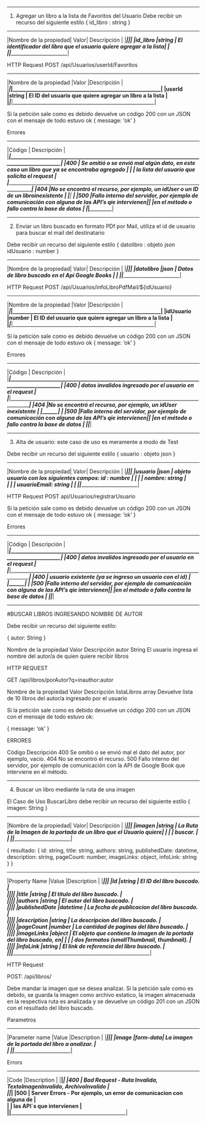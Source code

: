 **********************************************************************************************************
1) Agregar un libro a la lista de Favoritos del Usuario
Debe recibir un recurso del siguiente estilo
{
	id_libro : string
}
_______________________________________________________________________________________________________
|Nombre de la propiedad|	Valor|	Descripción                                                        |
|______________________|_________|_____________________________________________________________________|
|id_libro	           |string	 |  El identificador del libro que el usuario quiere agregar a la lista|
|___________ __________|_________|_____________________________________________________________________|

HTTP Request
POST	       	    /api/Usuarios/userId/Favoritos
_____________________________________________________________________________________________
|Nombre de la propiedad	|Valor	  |Descripción                                               |
|_______________________|_________|__________________________________________________________|
|userId	                |string	  | El ID del usuario que quiere agregar un libro a la lista |
|_______________________|_________|__________________________________________________________|

Si la petición sale como es debido devuelve un código 200 con un JSON con el mensaje de todo estuvo ok
{
	message: ‘ok’
}

Errores
________________________________________________________________________________________________________
|Código	| Descripción                                                                                   |
|_______|_______________________________________________________________________________________________|
|400    | Se omitió o se envió mal algún dato, en este caso un libro que ya se encontraba agregado      | |       | la lista del usuario que solicita el request                                                  |
|_______________________________________________________________________________________________________|
|404	|No se encontró el recurso, por ejemplo, un idUser o un ID de un libroinexistente               |
|_______|_ _____________________________________________________________________________________________|
|500	|Fallo interno del servidor, por ejemplo de comunicación con alguna de las API’s qie intervienen||       |en el método o fallo contra la base de datos                                                   |
|_______|_______________________________________________________________________________________________|


*********************************************************************************************************
2) Enviar un libro buscado en formato PDf por Mail, utiliza el id de usuario para buscar el mail del destinatario

Debe recibir un recurso del siguiente estilo
{
	datolibro : objeto json
    idUsuario : number
}
_______________________________________________________________________________________________________
|Nombre de la propiedad|	Valor|	Descripción                                                        |
|______________________|_________|_____________________________________________________________________|
|datolibro	           |json	 |  Datos de libro buscado en el Api Google Books                      |
|___________ __________|_________|_____________________________________________________________________|

HTTP Request
POST	       	    /api/Usuarios/infoLibroPdfMail/${idUsuario}
_____________________________________________________________________________________________
|Nombre de la propiedad	|Valor	  |Descripción                                               |
|_______________________|_________|__________________________________________________________|
|idUsuario              |number	  | El ID del usuario que quiere agregar un libro a la lista |
|_______________________|_________|__________________________________________________________|

Si la petición sale como es debido devuelve un código 200 con un JSON con el mensaje de todo estuvo ok
{
	message: ‘ok’
}

Errores
________________________________________________________________________________________________________
|Código	| Descripción                                                                                   |
|_______|_______________________________________________________________________________________________|
|400    | datos invalidos ingresado por el usuario en el request                                        |
|_______|_______________________________________________________________________________________________|
|404	|No se encontró el recurso, por ejemplo, un idUser inexistente                                  |
|_______|_ _____________________________________________________________________________________________|
|500	|Fallo interno del servidor, por ejemplo de comunicación con alguna de las API’s qie intervienen||       |en el método o fallo contra la base de datos                                                   |
|_______|_______________________________________________________________________________________________|

*********************************************************************************************************
3) Alta de usuario: este caso de uso es meramente a modo de Test

Debe recibir un recurso del siguiente estilo
{
	usuario : objeto json
}
_______________________________________________________________________________________________________
|Nombre de la propiedad|	Valor|	Descripción                                                        |
|______________________|_________|_____________________________________________________________________|
|usuario	           |json	 |  objeto usuario con los siguientes campos: id : numbre              | 
|                      |         |                                         nombre: string              |  
|                      |         |                                   usuarioEmail: string              |
|___________ __________|_________|_____________________________________________________________________|

HTTP Request
POST	       	    api/Usuarios/registrarUsuario

Si la petición sale como es debido devuelve un código 200 con un JSON con el mensaje de todo estuvo ok
{
	message: ‘ok’
}

Errores
________________________________________________________________________________________________________
|Código	| Descripción                                                                                   |
|_______|_______________________________________________________________________________________________|
|400    | datos invalidos ingresado por el usuario en el request                                        |
|_______|_______________________________________________________________________________________________|
|400	| usuario existente (ya se ingreso un usuario con el id)                                        |
|_______|_ _____________________________________________________________________________________________|
|500	|Fallo interno del servidor, por ejemplo de comunicación con alguna de las API’s qie intervienen||       |en el método o fallo contra la base de datos                                                   |
|_______|_______________________________________________________________________________________________|


*********************************************************************************************************

#BUSCAR LIBROS INGRESANDO NOMBRE DE AUTOR

Debe recibir un recurso del siguiente estilo:

{
	autor: String
}

Nombre de la propiedad		Valor		Descripción
autor				String		El usuario ingresa el nombre del autor/a de quien quiere recibir libros

HTTP REQUEST

GET       	    /api/libros/porAutor?q=inauthor:autor

Nombre de la propiedad		Valor		Descripción
listaLibros			array		Devuelve lista de 10 libros del autor/a ingresado por el usuario

Si la petición sale como es debido devuelve un código 200 con un JSON con el mensaje de todo estuvo ok:

{
	message: ‘ok’
}

ERRORES

Código	Descripción
400	Se omitió o se envió mal el dato del autor, por ejemplo, vacío.
404	No se encontró el recurso.
500	Fallo interno del servidor, por ejemplo de comunicación con la API de Google Book que interviene en el método.


*********************************************************************************************************

4) Buscar un libro mediante la ruta de una imagen

El Caso de Uso BuscarLibro debe recibir un recurso del siguiente estilo
{
	imagen: String
}

_______________________________________________________________________________________________________
|Nombre de la propiedad|	Valor|	Descripción                                                        |
|______________________|_________|_____________________________________________________________________|
|imagen	           	   |string	 | La Ruta de la Imagen de la portada de un libro que el Usuario quiere| 
|                      |         | buscar.												               |  
|___________ __________|_________|_____________________________________________________________________|


{
  resultado: {
    id: string,
    title: string,
    authors: string,
    publishedDate: datetime,
    description: string,
    pageCount: number,
    imageLinks: object,
    infoLink: string
  }
}
_______________________________________________________________________________________________________
|Property Name         |Value    |Description                                                          |
|______________________|_________|_____________________________________________________________________|
|Id  	           	   |string	 | El ID del libro buscado.											   |  
|______________________|_________|_____________________________________________________________________|
|title	           	   |string	 | El titulo del libro buscado.							               |  
|______________________|_________|_____________________________________________________________________|
|authors	           |string	 | El autor del libro buscado.								           |  
|______________________|_________|_____________________________________________________________________|
|publishedDate         |datetime | La fecha de publicacion del libro buscado.			               |  
|______________________|_________|_____________________________________________________________________|
|description     	   |string	 | La descripcion del libro buscado.					               |  
|______________________|_________|_____________________________________________________________________|
|pageCount	           |number	 | La cantidad de paginas del libro buscado.			               |  
|______________________|_________|_____________________________________________________________________|
|imageLinks	       	   |object	 | El objeto que contiene la imagen de la portada del libro buscado, en|
|                      |         | dos formatos (smallThumbnail, thumbnail).						   |					    
|______________________|_________|_____________________________________________________________________|
|infoLink	       	   |string	 | El link de referencia del libro buscado.							   |  
|______________________|_________|_____________________________________________________________________|


HTTP Request

POST: /api/libros/
 
Debe mandar la imagen que se desea analizar. Si la petición sale como es debido, se guarda la imagen como archivo estatico, la imagen almacenada en la respectiva ruta es analizada y se devuelve un código 201 con un JSON con el resultado del libro buscado.


Parametros
_______________________________________________________________________________________________________
|Parameter name        |Value    |Description                                                          |
|______________________|_________|_____________________________________________________________________|
|image	           	   |form-data| La imagen de la portada del libro a analizar.				               |  
|___________ __________|_________|_____________________________________________________________________|


Errors
_____________________________________________________________________________________________
|Code                  |Description                                                          |
|______________________|_____________________________________________________________________|
|400	           	     | Bad Request - Ruta Invalida, TextoImagenInvalido, ArchivoInvalido	 |  
|______________________|_____________________________________________________________________|
|500	           	     | Server Errors - Por ejemplo, un error de comunicacion con alguna de |  
|                      | las API´s que intervienen                                           |
|______________________|_____________________________________________________________________|


